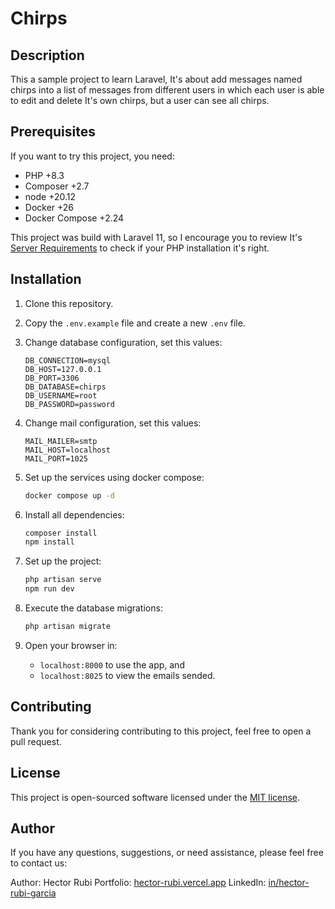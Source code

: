 # Chirps

## Description

This a sample project to learn Laravel, It's about add messages named chirps into a list of messages from different users in which each user is able to edit and delete It's own chirps, but a user can see all chirps.

## Prerequisites

If you want to try this project, you need:
- PHP +8.3
- Composer +2.7
- node +20.12
- Docker +26
- Docker Compose +2.24

This project was build with Laravel 11, so I encourage you to review It's [Server Requirements](https://laravel.com/docs/11.x/deployment#server-requirements) to check if your PHP installation it's right.

## Installation
1. Clone this repository.

1. Copy the ```.env.example``` file and create a new ```.env``` file.

1. Change database configuration, set this values:
    ```properties
    DB_CONNECTION=mysql
    DB_HOST=127.0.0.1
    DB_PORT=3306
    DB_DATABASE=chirps
    DB_USERNAME=root
    DB_PASSWORD=password
    ```

1. Change mail configuration, set this values:
    ```properties
    MAIL_MAILER=smtp
    MAIL_HOST=localhost
    MAIL_PORT=1025
    ```

1. Set up the services using docker compose:

    ```bash
    docker compose up -d
    ```

1. Install all dependencies:
    ```bash
    composer install
    npm install
    ```

1. Set up the project:
    ```bash
    php artisan serve
    npm run dev
    ```

1. Execute the database migrations:
    ```bash
    php artisan migrate
    ```

1. Open your browser in:
    - ```localhost:8000``` to use the app, and
    - ```localhost:8025``` to view the emails sended.

## Contributing

Thank you for considering contributing to this project, feel free to open a pull request.

## License

This project is open-sourced software licensed under the [MIT license](https://opensource.org/licenses/MIT).

## Author
If you have any questions, suggestions, or need assistance, please feel free to contact us:

Author: Hector Rubi
Portfolio: [hector-rubi.vercel.app](https://hector-rubi.vercel.app/)
LinkedIn: [in/hector-rubi-garcia](https://www.linkedin.com/in/hector-rubi-garcia/)

